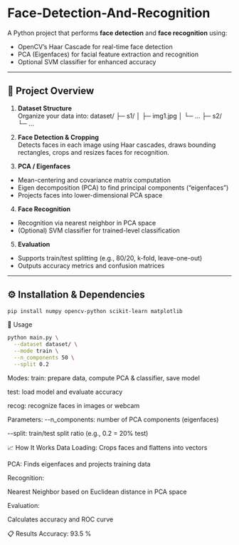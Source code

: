 # Face-Detection-And-Recognition
A Python project that performs **face detection** and **face recognition** using:
- OpenCV’s Haar Cascade for real-time face detection
- PCA (Eigenfaces) for facial feature extraction and recognition
- Optional SVM classifier for enhanced accuracy

---

## 🧭 Project Overview

1. **Dataset Structure**  
   Organize your data into:
dataset/
├─ s1/
│ ├─ img1.jpg
│ └─ ...
├─ s2/
└─ ...

2. **Face Detection & Cropping**  
Detects faces in each image using Haar cascades, draws bounding rectangles, crops and resizes faces for recognition.

3. **PCA / Eigenfaces**  
- Mean-centering and covariance matrix computation  
- Eigen decomposition (PCA) to find principal components (“eigenfaces”)  
- Projects faces into lower-dimensional PCA space

4. **Face Recognition**  
- Recognition via nearest neighbor in PCA space  
- (Optional) SVM classifier for trained-level classification  

5. **Evaluation**  
- Supports train/test splitting (e.g., 80/20, k-fold, leave-one-out)  
- Outputs accuracy metrics and confusion matrices  

---

## ⚙️ Installation & Dependencies

```bash
pip install numpy opencv-python scikit-learn matplotlib
```
🔧 Usage
```bash
python main.py \
  --dataset dataset/ \
  --mode train \
  --n_components 50 \
  --split 0.2
```
Modes:
train: prepare data, compute PCA & classifier, save model

test: load model and evaluate accuracy

recog: recognize faces in images or webcam

Parameters:
--n_components: number of PCA components (eigenfaces)

--split: train/test split ratio (e.g., 0.2 = 20% test)

📈 How It Works
Data Loading: Crops faces and flattens into vectors

PCA: Finds eigenfaces and projects training data

Recognition:

Nearest Neighbor based on Euclidean distance in PCA space

Evaluation:

Calculates accuracy and ROC curve

📋 Results
Accuracy: 93.5 %
